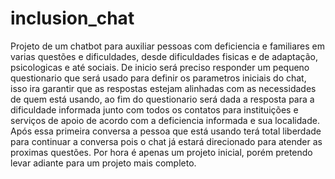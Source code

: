 # inclusion_chat
Projeto de um chatbot para auxiliar pessoas com deficiencia e familiares em varias questões e dificuldades, desde dificuldades fisicas e de adaptação, psicologicas e até sociais. De inicio será preciso responder um pequeno questionario que será usado para definir os parametros iniciais do chat, isso ira garantir que as respostas estejam alinhadas com as necessidades de quem está usando, ao fim do questionario será dada a resposta para a dificuldade informada junto com todos os contatos para instituições e serviços de apoio de acordo com a deficiencia informada e sua localidade. Após essa primeira conversa a pessoa que está usando terá total liberdade para continuar a conversa pois o chat já estará direcionado para atender as proximas questões. Por hora é apenas um projeto inicial, porém pretendo levar adiante para um projeto mais completo.
